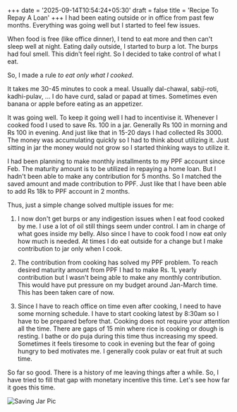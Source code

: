 +++
date = '2025-09-14T10:54:24+05:30'
draft = false
title = 'Recipe To Repay A Loan'
+++
I had been eating outside or in office from past few months. Everything was going well but I started to feel few issues. 

When food is free (like office dinner), I tend to eat more and then can't sleep well at night.
Eating daily outside, I started to burp a lot. The burps had foul smell. This didn't feel right. So I decided to take control of what I eat. 

So, I made a rule *to eat only what I cooked*. 

It takes me 30-45 minutes to cook a meal. Usually dal-chawal, sabji-roti, kadhi-pulav, ... I do have curd, salad or papad at times. 
Sometimes even banana or apple before eating as an appetizer. 

It was going well. To keep it going well I had to incentivise it. 
Whenever I cooked food I used to save Rs. 100 in a jar. Generally Rs 100 in morning and Rs 100 in evening. 
And just like that in 15-20 days I had collected Rs 3000. The money was accumulating quickly so I had to think about utilizing it.
Just sitting in jar the money would not grow so I started thinking ways to utilize it. 

I had been planning to make monthly installments to my PPF account since Feb. The maturity amount is to be utilized in repaying a home loan. But I hadn't been able to make any contribution for 5 months. So I matched the saved amount and made contribution to PPF. 
Just like that I have been able to add Rs 18k to PPF account in 2 months.

Thus, just a simple change solved multiple issues for me:
1. I now don't get burps or any indigestion issues when I eat food cooked by me. I use a lot of oil still things seem under control. 
I am in charge of what goes inside my belly. Also since I have to cook food I now eat only how much is needed. 
At times I do eat outside for a change but I make contribution to jar only when I cook. 

2. The contribution from cooking has solved my PPF problem. 
To reach desired maturity amount from PPF I had to make Rs. 1L yearly contribution but I wasn't being able to make any monthly contribution. This would have put pressure on my budget around Jan-March time. This has been taken care of now. 

3. Since I have to reach office on time even after cooking, I need to have some morning schedule. I have to start cooking latest by 8:30am so I have to be prepared before that. Cooking does not require your attention all the time. There are gaps of 15 min where rice is cooking or dough is resting. I bathe or do puja during this time thus increasing my speed. Sometimes it feels tiresome to cook in evening but the fear of going hungry to bed motivates me. I generally cook pulav or eat fruit at such time. 

So far so good. There is a history of me leaving things after a while. So, I have tried to fill that gap with monetary incentive this time. Let's see how far it goes this time.

![Saving Jar Pic](/images/saving_jar.jpeg)